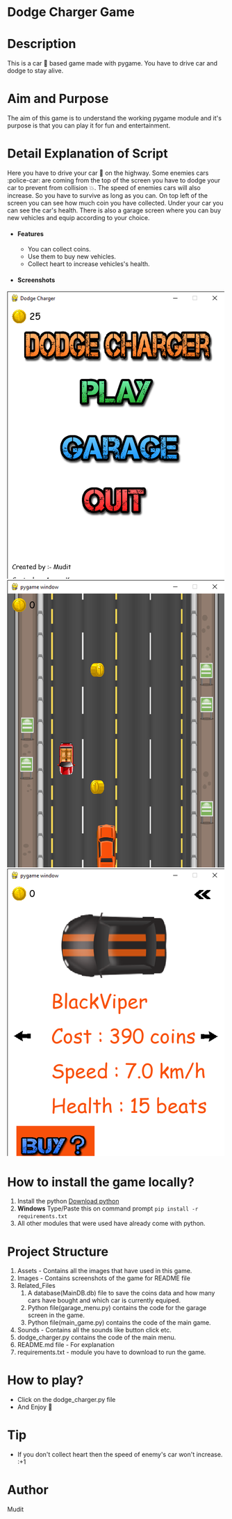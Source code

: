 # Dodge Charger Game
# Description
This is a car :car: based game made with pygame. You have to drive car and dodge to stay alive.
# Aim and Purpose
The aim of this game is to understand the working pygame module and it's purpose is that you can play it for fun and entertainment.
# Detail Explanation of Script
Here you have to drive your car :car: on the highway. Some enemies cars :police-car: are coming from the top of the screen you have to dodge 
your car to prevent from collision :boom:. The speed of enemies cars will also increase. So you have to survive as long as you can.
On top left of the screen you can see how much coin you have collected. Under your car you can see the car's health.
There is also a garage screen where you can buy new vehicles and equip according to your choice.
- #### Features
    - You can collect coins.
    - Use them to buy new vehicles.
    - Collect heart to increase vehicles's health.

- #### Screenshots
![Main-Menu-Image](Images\demo_img0.png)
![Game-Image](Images\demo_img1.png)
![Garage-Image](Images\demoj_img2.png)

# How to install the game locally?
1. Install the python [Download python](https://www.python.org/downloads/)
2. **Windows** Type/Paste this on command prompt ```pip install -r requirements.txt```
3. All other modules that were used have already come with python.

# Project Structure
1. Assets - Contains all the images that have used in this game.
2. Images - Contains screenshots of the game for README file
3. Related_Files
    1. A database(MainDB.db) file to save the coins data and how many cars have bought
    and which car is currently equiped.
    2. Python file(garage_menu.py) contains the code for the garage screen in the game.
    3. Python file(main_game.py) contains the code of the main game.
4. Sounds - Contains all the sounds like button click etc.
5. dodge_charger.py contains the code of the main menu.
6. README.md file - For explanation
7. requirements.txt - module you have to download to run the game.

# How to play?
- Click on the dodge_charger.py file
- And Enjoy :rocket:

# Tip
- If you don't collect heart then the speed of enemy's car won't increase. :+1

# Author
Mudit